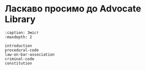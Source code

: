 # Ласкаво просимо до Advocate Library

```{toctree}
:caption: Зміст
:maxdepth: 2

introduction
procedural-code
law-on-bar-association
criminal-code
constitution
